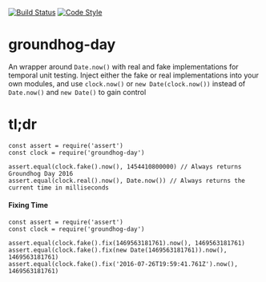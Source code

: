 [![Build Status](https://img.shields.io/travis/guidesmiths/prepper/master.svg)](https://travis-ci.org/guidesmiths/prepper)
[![Code Style](https://img.shields.io/badge/code%20style-imperative-brightgreen.svg)](https://github.com/guidesmiths/eslint-config-imperative)

# groundhog-day
An wrapper around ```Date.now()``` with real and fake implementations for temporal unit testing. Inject either the fake or real implementations into your own modules, and use ```clock.now()``` or ```new Date(clock.now())``` instead of ```Date.now()``` and ```new Date()``` to gain control

# tl;dr
```
const assert = require('assert')
const clock = require('groundhog-day')

assert.equal(clock.fake().now(), 1454410800000) // Always returns Groundhog Day 2016
assert.equal(clock.real().now(), Date.now()) // Always returns the current time in milliseconds
```

#### Fixing Time
```
const assert = require('assert')
const clock = require('groundhog-day')

assert.equal(clock.fake().fix(1469563181761).now(), 1469563181761)
assert.equal(clock.fake().fix(new Date(1469563181761)).now(), 1469563181761)
assert.equal(clock.fake().fix('2016-07-26T19:59:41.761Z').now(), 1469563181761)
```

